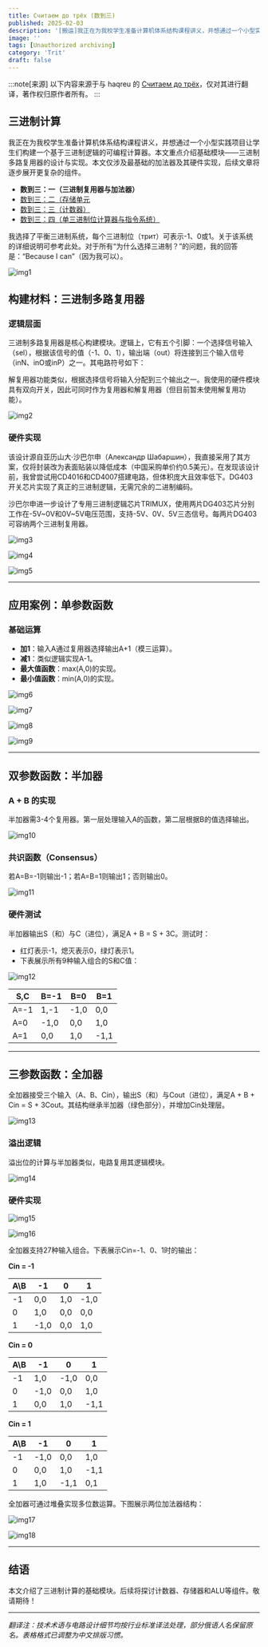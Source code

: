 ```yaml
---
title: Считаем до трёх (数到三)
published: 2025-02-03
description: '[搬运]我正在为我校学生准备计算机体系结构课程讲义，并想通过一个小型实践项目让学生们构建一个基于三进制逻辑的可编程计算器。本文重点介绍基础模块——三进制多路复用器的设计与实现。本文仅涉及最基础的加法器及其硬件实现，后续文章将逐步展开更复杂的组件。'
image: ''
tags: [Unauthorized archiving]
category: 'Trit'
draft: false 
---
```

:::note[来源]
以下内容来源于与 haqreu 的 [Считаем до трёх](https://habr.com/ru/articles/324062/)，仅对其进行翻译，著作权归原作者所有。
:::
## 三进制计算

我正在为我校学生准备计算机体系结构课程讲义，并想通过一个小型实践项目让学生们构建一个基于三进制逻辑的可编程计算器。本文重点介绍基础模块——三进制多路复用器的设计与实现。本文仅涉及最基础的加法器及其硬件实现，后续文章将逐步展开更复杂的组件。


- **数到三：一（三进制复用器与加法器）**
- [数到三：二（存储单元](https://blog.project-starfield.cn/posts/trit/trit-haqreu-2/)
- [数到三：三（计数器）](https://blog.project-starfield.cn/posts/trit/trit-haqreu-3/)
- [数到三：四（单三进制位计算器与指令系统）](https://blog.project-starfield.cn/posts/trit/trit-haqreu-4/)

我选择了平衡三进制系统，每个三进制位（трит）可表示-1、0或1。关于该系统的详细说明可参考此处。对于所有“为什么选择三进制？”的问题，我的回答是：“Because I can”（因为我可以）。

![img1](https://github.com/HoshiriAki/hoshiriaki.github.io/blob/main/src/content/posts/Trit/img/Trithaqreu1img1.jpg?raw=true)

## 构建材料：三进制多路复用器

### 逻辑层面

三进制多路复用器是核心构建模块。逻辑上，它有五个引脚：一个选择信号输入（sel），根据该信号的值（-1、0、1），输出端（out）将连接到三个输入信号（inN、inO或inP）之一。其电路符号如下：

解复用器功能类似，根据选择信号将输入分配到三个输出之一。我使用的硬件模块具有双向开关，因此可同时作为复用器和解复用器（但目前暂未使用解复用功能）。

![img2](https://github.com/HoshiriAki/hoshiriaki.github.io/blob/main/src/content/posts/Trit/img/Trithaqreu1img2.png?raw=true)

### 硬件实现

该设计源自亚历山大·沙巴尔申（Александр Шабаршин），我直接采用了其方案，仅将封装改为表面贴装以降低成本（中国采购单价约0.5美元）。在发现该设计前，我曾尝试用CD4016和CD4007搭建电路，但体积庞大且效率低下。DG403开关芯片实现了真正的三进制逻辑，无需冗余的二进制编码。

沙巴尔申进一步设计了专用三进制逻辑芯片TRIMUX，使用两片DG403芯片分别工作在-5V~0V和0V~5V电压范围，支持-5V、0V、5V三态信号。每两片DG403可容纳两个三进制复用器。

![img3](https://github.com/hoshiriaki/hoshiriaki.github.io/blob/main/src/content/posts/Trit/img/Trithaqreu1img3.png?raw=true)

![img4](https://github.com/hoshiriaki/hoshiriaki.github.io/blob/main/src/content/posts/Trit/img/Trithaqreu1img4.jpg?raw=true)

![img5](https://github.com/HoshiriAki/hoshiriaki.github.io/blob/main/src/content/posts/Trit/img/Trithaqreu1img5.png?raw=true)

---

## 应用案例：单参数函数

### 基础运算

- **加1**：输入A通过复用器选择输出A+1（模三运算）。
- **减1**：类似逻辑实现A-1。
- **最大值函数**：max(A,0)的实现。
- **最小值函数**：min(A,0)的实现。

![img6](https://github.com/HoshiriAki/hoshiriaki.github.io/blob/main/src/content/posts/Trit/img/Trithaqreu1img6.png?raw=true)

![img7](https://github.com/HoshiriAki/hoshiriaki.github.io/blob/main/src/content/posts/Trit/img/Trithaqreu1img7.png?raw=true)

![img8](https://github.com/HoshiriAki/hoshiriaki.github.io/blob/main/src/content/posts/Trit/img/Trithaqreu1img8.png?raw=true)

![img9](https://github.com/HoshiriAki/hoshiriaki.github.io/blob/main/src/content/posts/Trit/img/Trithaqreu1img9.png?raw=true)

---

## 双参数函数：半加器

### A + B 的实现

半加器需3-4个复用器。第一层处理输入A的函数，第二层根据B的值选择输出。

![img10](https://github.com/HoshiriAki/hoshiriaki.github.io/blob/main/src/content/posts/Trit/img/Trithaqreu1img10.png?raw=true)

### 共识函数（Consensus）

若A=B=-1则输出-1；若A=B=1则输出1；否则输出0。

![img11](https://github.com/HoshiriAki/hoshiriaki.github.io/blob/main/src/content/posts/Trit/img/Trithaqreu1img11.png?raw=true)

### 硬件测试

半加器输出S（和）与C（进位），满足A + B = S + 3C。测试时：

- 红灯表示-1，熄灭表示0，绿灯表示1。
- 下表展示所有9种输入组合的S和C值：

![img12](https://github.com/HoshiriAki/hoshiriaki.github.io/blob/main/src/content/posts/Trit/img/Trithaqreu1img12.jpg?raw=true)

| S,C | B=-1 | B=0 | B=1 |
| --- | --- | --- | --- |
| A=-1 | 1,-1 | -1,0 | 0,0 |
| A=0 | -1,0 | 0,0 | 1,0 |
| A=1 | 0,0 | 1,0 | -1,1 |

---

## 三参数函数：全加器

全加器接受三个输入（A、B、Cin），输出S（和）与Cout（进位），满足A + B + Cin = S + 3Cout。其结构继承半加器（绿色部分），并增加Cin处理层。

![img13](https://github.com/HoshiriAki/hoshiriaki.github.io/blob/main/src/content/posts/Trit/img/Trithaqreu1img13.png?raw=true)

### 溢出逻辑

溢出位的计算与半加器类似，电路复用其逻辑模块。

![img14](https://github.com/HoshiriAki/hoshiriaki.github.io/blob/main/src/content/posts/Trit/img/Trithaqreu1img14.png?raw=true)

### 硬件实现

![img15](https://github.com/HoshiriAki/hoshiriaki.github.io/blob/main/src/content/posts/Trit/img/Trithaqreu1img15.png?raw=true)

![img16](https://github.com/HoshiriAki/hoshiriaki.github.io/blob/main/src/content/posts/Trit/img/Trithaqreu1img16.jpg?raw=true)

全加器支持27种输入组合。下表展示Cin=-1、0、1时的输出：

**Cin = -1**

| A\B | -1 | 0 | 1 |
| --- | --- | --- | --- |
| -1 | 0,0 | 1,0 | -1,0 |
| 0 | 1,0 | 0,0 | 0,0 |
| 1 | -1,0 | 0,0 | 1,0 |

**Cin = 0**

| A\B | **-1** | **0** | **1** |
| --- | --- | --- | --- |
| -1 | 1,0 | -1,0 | 0,0 |
| 0 | -1,0 | 0,0 | 1,0 |
| 1 | 0,0 | 1,0 | -1,1 |

**Cin = 1**

| A\B | -1 | 0 | 1 |
| --- | --- | --- | --- |
| -1 | -1,0 | 0,0 | 1,0 |
| 0 | 0,0 | 1,0 | -1,1 |
| 1 | 1,0 | -1,1 | 0,1 |

全加器可通过堆叠实现多位数运算。下图展示两位加法器结构：

![img17](https://github.com/HoshiriAki/hoshiriaki.github.io/blob/main/src/content/posts/Trit/img/Trithaqreu1img17.jpg?raw=true)

![img18](https://github.com/HoshiriAki/hoshiriaki.github.io/blob/main/src/content/posts/Trit/img/Trithaqreu1img18.jpg?raw=true)

---

## 结语

本文介绍了三进制计算的基础模块。后续将探讨计数器、存储器和ALU等组件。敬请期待！

---

*翻译注：技术术语与电路设计细节均按行业标准译法处理，部分俄语人名保留原名。表格格式已调整为中文排版习惯。*